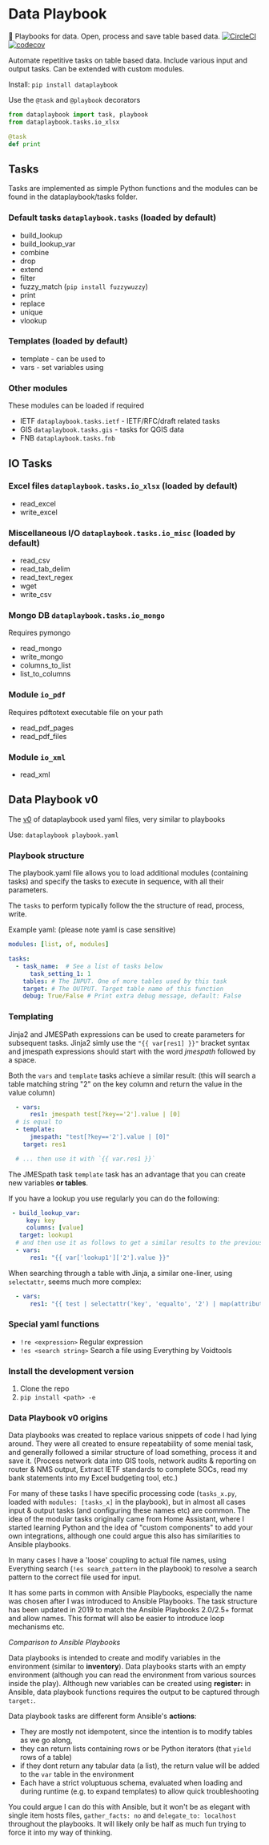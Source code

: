 # Data Playbook
:book: Playbooks for data. Open, process and save table based data.
[![CircleCI](https://circleci.com/gh/kellerza/data-playbook/tree/master.svg?style=svg)](https://circleci.com/gh/kellerza/data-playbook/tree/master)
[![codecov](https://codecov.io/gh/kellerza/data-playbook/branch/master/graph/badge.svg)](https://codecov.io/gh/kellerza/data-playbook)

Automate repetitive tasks on table based data. Include various input and output tasks. Can be extended with custom modules.

Install: `pip install dataplaybook`

Use the `@task` and `@playbook` decorators

```python
from dataplaybook import task, playbook
from dataplaybook.tasks.io_xlsx

@task
def print
```

## Tasks
Tasks are implemented as simple Python functions and the modules can be found in the dataplaybook/tasks folder.

### Default tasks `dataplaybook.tasks` (loaded by default)
* build_lookup
* build_lookup_var
* combine
* drop
* extend
* filter
* fuzzy_match (`pip install fuzzywuzzy`)
* print
* replace
* unique
* vlookup

### Templates (loaded by default)
* template - can be used to
* vars - set variables using

### Other modules
These modules can be loaded if required
* IETF `dataplaybook.tasks.ietf` - IETF/RFC/draft related tasks
* GIS `dataplaybook.tasks.gis` - tasks for QGIS data
* FNB `dataplaybook.tasks.fnb`

## IO Tasks

### Excel files `dataplaybook.tasks.io_xlsx` (loaded by default)
* read_excel
* write_excel

### Miscellaneous I/O `dataplaybook.tasks.io_misc` (loaded by default)
* read_csv
* read_tab_delim
* read_text_regex
* wget
* write_csv

### Mongo DB `dataplaybook.tasks.io_mongo`
Requires pymongo
* read_mongo
* write_mongo
* columns_to_list
* list_to_columns

### Module `io_pdf`
Requires pdftotext executable file on your path
* read_pdf_pages
* read_pdf_files

### Module `io_xml`
* read_xml

## Data Playbook v0

The [v0](https://github.com/kellerza/data-playbook/tree/v0) of dataplaybook used yaml files, very similar to playbooks

Use: `dataplaybook playbook.yaml`

### Playbook structure

The playbook.yaml file allows you to load additional modules (containing tasks) and specify the tasks to execute in sequence, with all their parameters.

The `tasks` to perform typically follow the the structure of read, process, write.

Example yaml: (please note yaml is case sensitive)
```yaml
modules: [list, of, modules]

tasks:
  - task_name:  # See a list of tasks below
      task_setting_1: 1
    tables: # The INPUT. One of more tables used by this task
    target: # The OUTPUT. Target table name of this function
    debug: True/False # Print extra debug message, default: False
```

### Templating

Jinja2 and JMESPath expressions can be used to create parameters for subsequent tasks. Jinja2 simly use the `"{{ var[res1] }}"` bracket syntax and jmespath expressions should start with the word *jmespath* followed by a space.

Both the `vars` and `template` tasks achieve a similar result: (this will search a table matching string "2" on the key column and return the value in the value column)
```yaml
  - vars:
      res1: jmespath test[?key=='2'].value | [0]
  # is equal to
  - template:
      jmespath: "test[?key=='2'].value | [0]"
    target: res1

  # ... then use it with `{{ var.res1 }}`
```
The JMESpath task `template` task has an advantage that you can create new variables **or tables**.

If you have a lookup you use regularly you can do the following:
```yaml
 - build_lookup_var:
     key: key
     columns: [value]
   target: lookup1
  # and then use it as follows to get a similar results to the previous example
  - vars:
      res1: "{{ var['lookup1']['2'].value }}"
```

When searching through a table with Jinja, a similar one-liner, using `selectattr`, seems much more complex:
```yaml
  - vars:
      res1: "{{ test | selectattr('key', 'equalto', '2') | map(attribute='value') | first }}"
```

### Special yaml functions

* `!re <expression>` Regular expression
* `!es <search string>` Search a file using Everything by Voidtools

### Install the development version

1. Clone the repo
2. `pip install <path> -e`

### Data Playbook v0 origins
Data playbooks was created to replace various snippets of code I had lying around. They were all created to ensure repeatability of some menial task, and generally followed a similar structure of load something, process it and save it. (Process network data into GIS tools, network audits & reporting on router & NMS output, Extract IETF standards to complete SOCs, read my bank statements into my Excel budgeting tool, etc.)

For many of these tasks I have specific processing code (`tasks_x.py`, loaded with `modules: [tasks_x]` in the playbook), but in almost all cases input & output tasks (and configuring these names etc) are common. The idea of the modular tasks originally came from Home Assistant, where I started learning Python and the idea of "custom components" to add your own integrations, although one could argue this also has similarities to Ansible playbooks.

In many cases I have a 'loose' coupling to actual file names, using Everything search (`!es search_pattern` in the playbook) to resolve a search pattern to the correct file used for input.

It has some parts in common with Ansible Playbooks, especially the name was chosen after I was introduced to Ansible Playbooks. The task structure has been updated in 2019 to match the Ansible Playbooks 2.0/2.5+ format and allow names. This format will also be easier to introduce loop mechanisms etc.

*Comparison to Ansible Playbooks*

Data playbooks is intended to create and modify variables in the environment (similar to **inventory**). Data playbooks starts with an empty environment (although you can read the environment from various sources inside the play).
Although new variables can be created using **register:** in Ansible, data playbook functions requires the output to be captured through `target:`.

Data playbook tasks are different form Ansible's **actions**:
- They are mostly not idempotent, since the intention is to modify tables as we go along,
- they can return lists containing rows or be Python iterators (that `yield` rows of a table)
- if they dont return any tabular data (a list), the return value will be added to the `var` table in the environment
- Each have a strict voluptuous schema, evaluated when loading and during runtime (e.g. to expand templates) to allow quick troubleshooting

You could argue I can do this with Ansible, but it won't be as elegant with single item hosts files, `gather_facts: no` and `delegate_to: localhost` throughout the playbooks. It will likely only be half as much fun trying to force it into my way of thinking.
